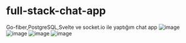 
# full-stack-chat-app
Go-fiber,PostgreSQL,Svelte ve socket.io ile yaptığım chat app
![image](https://github.com/Hasan-Kilici/full-stack-chat-app/assets/105741983/ec5cab6b-816c-4298-985e-bbb22f581908)
![image](https://github.com/Hasan-Kilici/full-stack-chat-app/assets/105741983/b383af7d-53fc-4ffd-8c34-f1ed6a0284a1)
![image](https://github.com/Hasan-Kilici/full-stack-chat-app/assets/105741983/268fc304-344a-4e92-b8e9-e125ef1397b3)
![image](https://github.com/Hasan-Kilici/full-stack-chat-app/assets/105741983/820e6fe0-7a55-4c02-b6cb-6c55ee89ac61)

